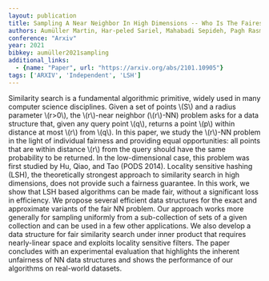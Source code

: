 ```yaml
---
layout: publication
title: Sampling A Near Neighbor In High Dimensions -- Who Is The Fairest Of Them All
authors: Aumüller Martin, Har-peled Sariel, Mahabadi Sepideh, Pagh Rasmus, Silvestri Francesco
conference: "Arxiv"
year: 2021
bibkey: aumüller2021sampling
additional_links:
  - {name: "Paper", url: "https://arxiv.org/abs/2101.10905"}
tags: ['ARXIV', 'Independent', 'LSH']
---
```

<p>Similarity search is a fundamental algorithmic primitive, widely used
in many computer science disciplines. Given a set of points <span
class="math inline">\(S\)</span> and a radius parameter <span
class="math inline">\(r&gt;0\)</span>, the <span
class="math inline">\(r\)</span>-near neighbor (<span
class="math inline">\(r\)</span>-NN) problem asks for a data structure
that, given any query point <span class="math inline">\(q\)</span>,
returns a point <span class="math inline">\(p\)</span> within distance
at most <span class="math inline">\(r\)</span> from <span
class="math inline">\(q\)</span>. In this paper, we study the <span
class="math inline">\(r\)</span>-NN problem in the light of individual
fairness and providing equal opportunities: all points that are within
distance <span class="math inline">\(r\)</span> from the query should
have the same probability to be returned. In the low-dimensional case,
this problem was first studied by Hu, Qiao, and Tao (PODS 2014).
Locality sensitive hashing (LSH), the theoretically strongest approach
to similarity search in high dimensions, does not provide such a
fairness guarantee. In this work, we show that LSH based algorithms can
be made fair, without a significant loss in efficiency. We propose
several efficient data structures for the exact and approximate variants
of the fair NN problem. Our approach works more generally for sampling
uniformly from a sub-collection of sets of a given collection and can be
used in a few other applications. We also develop a data structure for
fair similarity search under inner product that requires nearly-linear
space and exploits locality sensitive filters. The paper concludes with
an experimental evaluation that highlights the inherent unfairness of NN
data structures and shows the performance of our algorithms on
real-world datasets.</p>
